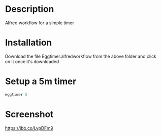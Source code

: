 # Description
Alfred workflow for a simple timer

# Installation
Download the file Eggtimer.alfredworkflow from the above folder and click on it once it's downloaded

# Setup a 5m timer
```python
eggtimer 5
```

# Screenshot
https://ibb.co/LvpDFm9
